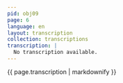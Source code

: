 ```yaml
---
pid: obj09
page: 6
language: en
layout: transcription
collection: transcriptions
transcription: |
  No transcription available.
---
```


{{ page.transcription | markdownify }}
